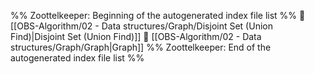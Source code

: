 %% Zoottelkeeper: Beginning of the autogenerated index file list  %%
📄 [[OBS-Algorithm/02 - Data structures/Graph/Disjoint Set (Union Find)|Disjoint Set (Union Find)]]
📄 [[OBS-Algorithm/02 - Data structures/Graph/Graph|Graph]]
%% Zoottelkeeper: End of the autogenerated index file list  %%
